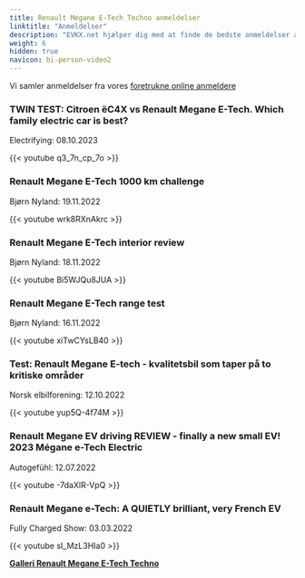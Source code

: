 ```yaml
---
title: Renault Megane E-Tech Techno anmeldelser
linktitle: "Anmeldelser"
description: "EVKX.net hjælper dig med at finde de bedste anmeldelser af denne model."
weight: 6
hidden: true
navicon: bi-person-video2
---
```

Vi samler anmeldelser fra vores [foretrukne online anmeldere](../../../../../guides/evreviewers/)

<div class="container text-center shadow p-2 pe-4 mb-5 bg-body-tertiary rounded border">
<h3>TWIN TEST: Citroen ëC4X vs Renault Megane E-Tech. Which family electric car is best?</h3>
<p>Electrifying: 08.10.2023</p>

{{< youtube q3_7n_cp_7o >}}

</div>
<div class="container text-center shadow p-2 pe-4 mb-5 bg-body-tertiary rounded border">
<h3>Renault Megane E-Tech 1000 km challenge</h3>
<p>Bjørn Nyland: 19.11.2022</p>

{{< youtube wrk8RXnAkrc >}}

</div>
<div class="container text-center shadow p-2 pe-4 mb-5 bg-body-tertiary rounded border">
<h3>Renault Megane E-Tech interior review</h3>
<p>Bjørn Nyland: 18.11.2022</p>

{{< youtube Bi5WJQu8JUA >}}

</div>
<div class="container text-center shadow p-2 pe-4 mb-5 bg-body-tertiary rounded border">
<h3>Renault Megane E-Tech range test</h3>
<p>Bjørn Nyland: 16.11.2022</p>

{{< youtube xiTwCYsLB40 >}}

</div>
<div class="container text-center shadow p-2 pe-4 mb-5 bg-body-tertiary rounded border">
<h3>Test: Renault Megane E-tech - kvalitetsbil som taper på to kritiske områder</h3>
<p>Norsk elbilforening: 12.10.2022</p>

{{< youtube yup5Q-4f74M >}}

</div>
<div class="container text-center shadow p-2 pe-4 mb-5 bg-body-tertiary rounded border">
<h3>Renault Megane EV driving REVIEW - finally a new small EV! 2023 Mégane e-Tech Electric</h3>
<p>Autogefühl: 12.07.2022</p>

{{< youtube -7daXlR-VpQ >}}

</div>
<div class="container text-center shadow p-2 pe-4 mb-5 bg-body-tertiary rounded border">
<h3>Renault Megane e-Tech: A QUIETLY brilliant, very French EV</h3>
<p>Fully Charged Show: 03.03.2022</p>

{{< youtube sI_MzL3HIa0 >}}

</div>
<div class="mt-3 mb-3">
<a href="../gallery/" class="text-decoration-none text-black">
<strong><i class="bi-arrow-left"></i>Galleri  </strong>
</a>
<a href="../" class="text-decoration-none text-black float-end">
<strong>Renault Megane E-Tech Techno <i class="bi-arrow-right"></i></strong>
</a>
</div>
